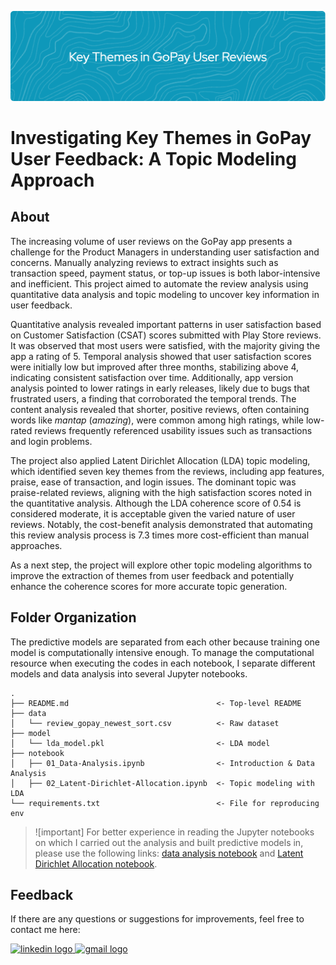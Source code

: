 ![header](header.png)

# Investigating Key Themes in GoPay User Feedback: A Topic Modeling Approach

## About
The increasing volume of user reviews on the GoPay app presents a challenge for the Product Managers in understanding user satisfaction and concerns. Manually analyzing reviews to extract insights such as transaction speed, payment status, or top-up issues is both labor-intensive and inefficient. This project aimed to automate the review analysis using quantitative data analysis and topic modeling to uncover key information in user feedback.

Quantitative analysis revealed important patterns in user satisfaction based on Customer Satisfaction (CSAT) scores submitted with Play Store reviews. It was observed that most users were satisfied, with the majority giving the app a rating of 5. Temporal analysis showed that user satisfaction scores were initially low but improved after three months, stabilizing above 4, indicating consistent satisfaction over time. Additionally, app version analysis pointed to lower ratings in early releases, likely due to bugs that frustrated users, a finding that corroborated the temporal trends. The content analysis revealed that shorter, positive reviews, often containing words like *mantap* (*amazing*), were common among high ratings, while low-rated reviews frequently referenced usability issues such as transactions and login problems.

The project also applied Latent Dirichlet Allocation (LDA) topic modeling, which identified seven key themes from the reviews, including app features, praise, ease of transaction, and login issues. The dominant topic was praise-related reviews, aligning with the high satisfaction scores noted in the quantitative analysis. Although the LDA coherence score of 0.54 is considered moderate, it is acceptable given the varied nature of user reviews. Notably, the cost-benefit analysis demonstrated that automating this review analysis process is 7.3 times more cost-efficient than manual approaches.

As a next step, the project will explore other topic modeling algorithms to improve the extraction of themes from user feedback and potentially enhance the coherence scores for more accurate topic generation.

## Folder Organization
The predictive models are separated from each other because training one model is computationally intensive enough. To manage the computational resource when executing the codes in each notebook, I separate different models and data analysis into several Jupyter notebooks.

    .
    ├── README.md                                 <- Top-level README 
    ├── data
    │   └── review_gopay_newest_sort.csv          <- Raw dataset
    ├── model
    │   └── lda_model.pkl                         <- LDA model
    ├── notebook
    │   ├── 01_Data-Analysis.ipynb                <- Introduction & Data Analysis
    │   ├── 02_Latent-Dirichlet-Allocation.ipynb  <- Topic modeling with LDA
    └── requirements.txt                          <- File for reproducing env

>![important]
> For better experience in reading the Jupyter notebooks on which I carried out the analysis and built predictive models in, please use the following links: [data analysis notebook](https://nbviewer.org/github/LingAdeu/key-themes-in-user-reviews/blob/main/notebook/01_Data-Analysis.ipynb) and [Latent Dirichlet Allocation notebook](https://nbviewer.org/github/LingAdeu/key-themes-in-user-reviews/blob/main/notebook/02_Latent-Dirichlet-Allocation.ipynb).

## Feedback
If there are any questions or suggestions for improvements, feel free to contact me here:

<a href="https://www.linkedin.com/in/adelia-januarto/" target="_blank">
    <img src="https://raw.githubusercontent.com/maurodesouza/profile-readme-generator/master/src/assets/icons/social/linkedin/default.svg" width="52" height="40" alt="linkedin logo"/>
  </a>
<a href="mailto:januartoadelia@gmail.com" target="_blank">
    <img src="https://raw.githubusercontent.com/maurodesouza/profile-readme-generator/master/src/assets/icons/social/gmail/default.svg"  width="52" height="40" alt="gmail logo"/>
  </a>